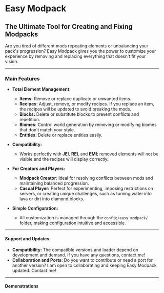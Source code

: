 # Easy Modpack

## The Ultimate Tool for Creating and Fixing Modpacks

Are you tired of different mods repeating elements or unbalancing your pack's progression? Easy Modpack gives you the power to customize your experience by removing and replacing everything that doesn't fit your vision.

---

### Main Features

- **Total Element Management:**
    - **Items:** Remove or replace duplicate or unwanted items.
    - **Recipes:** Adjust, remove, or modify recipes. If you replace an item, the recipes will be updated to avoid breaking the mods.
    - **Blocks:** Delete or substitute blocks to prevent conflicts and repetition.
    - **Biomes:** Control world generation by removing or modifying biomes that don't match your style.
    - **Entities:** Delete or replace entities easily.

- **Compatibility:**
    - Works perfectly with **JEI**, **REI**, and **EMI**; removed elements will not be visible and the recipes will display correctly.

- **For Creators and Players:**
    - **Modpack Creator:** Ideal for resolving conflicts between mods and maintaining balanced progression.
    - **Casual Player:** Perfect for experimenting, imposing restrictions on servers, or creating unique challenges, such as turning water into lava or dirt into diamond blocks.

- **Simple Configuration:**
    - All customization is managed through the `config/easy_modpack/` folder, making configuration intuitive and accessible.

---

#### Support and Updates

- **Compatibility:** The compatible versions and loader depend on development and demand. If you have any questions, contact me!
- **Collaboration and Ports:** Do you want to contribute or need a port for another version? I am open to collaborating and keeping Easy Modpack updated. Contact me!

---

#### Demonstrations


